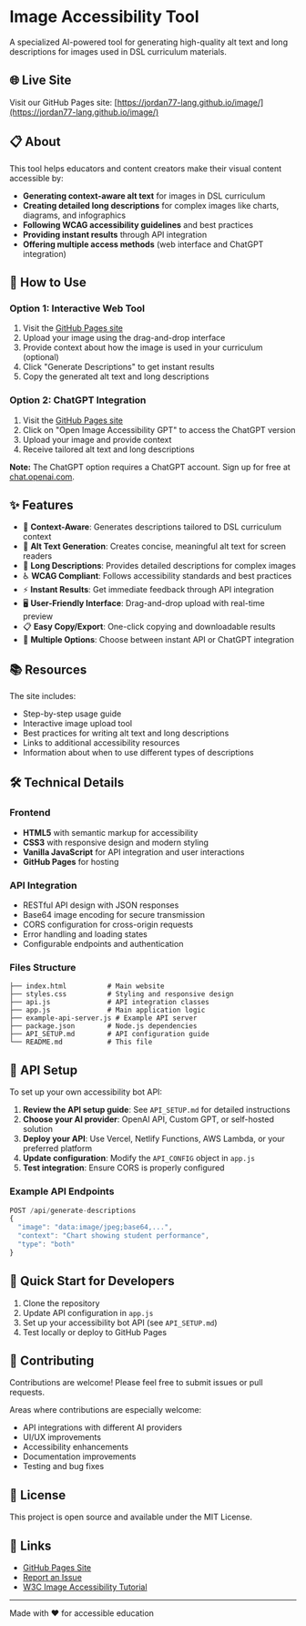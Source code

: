 # Image Accessibility Tool

A specialized AI-powered tool for generating high-quality alt text and long descriptions for images used in DSL curriculum materials.

## 🌐 Live Site

Visit our GitHub Pages site: [https://jordan77-lang.github.io/image/](https://jordan77-lang.github.io/image/)

## 📋 About

This tool helps educators and content creators make their visual content accessible by:

- **Generating context-aware alt text** for images in DSL curriculum
- **Creating detailed long descriptions** for complex images like charts, diagrams, and infographics
- **Following WCAG accessibility guidelines** and best practices
- **Providing instant results** through API integration
- **Offering multiple access methods** (web interface and ChatGPT integration)

## 🚀 How to Use

### Option 1: Interactive Web Tool
1. Visit the [GitHub Pages site](https://jordan77-lang.github.io/image/)
2. Upload your image using the drag-and-drop interface
3. Provide context about how the image is used in your curriculum (optional)
4. Click "Generate Descriptions" to get instant results
5. Copy the generated alt text and long descriptions

### Option 2: ChatGPT Integration
1. Visit the [GitHub Pages site](https://jordan77-lang.github.io/image/)
2. Click on "Open Image Accessibility GPT" to access the ChatGPT version
3. Upload your image and provide context
4. Receive tailored alt text and long descriptions

**Note:** The ChatGPT option requires a ChatGPT account. Sign up for free at [chat.openai.com](https://chat.openai.com).

## ✨ Features

- 🎯 **Context-Aware**: Generates descriptions tailored to DSL curriculum context
- 📝 **Alt Text Generation**: Creates concise, meaningful alt text for screen readers
- 📖 **Long Descriptions**: Provides detailed descriptions for complex images
- ♿ **WCAG Compliant**: Follows accessibility standards and best practices
- ⚡ **Instant Results**: Get immediate feedback through API integration
- 🖥️ **User-Friendly Interface**: Drag-and-drop upload with real-time preview
- 📋 **Easy Copy/Export**: One-click copying and downloadable results
- 🔄 **Multiple Options**: Choose between instant API or ChatGPT integration

## 📚 Resources

The site includes:
- Step-by-step usage guide
- Interactive image upload tool
- Best practices for writing alt text and long descriptions
- Links to additional accessibility resources
- Information about when to use different types of descriptions

## 🛠️ Technical Details

### Frontend
- **HTML5** with semantic markup for accessibility
- **CSS3** with responsive design and modern styling
- **Vanilla JavaScript** for API integration and user interactions
- **GitHub Pages** for hosting

### API Integration
- RESTful API design with JSON responses
- Base64 image encoding for secure transmission
- CORS configuration for cross-origin requests
- Error handling and loading states
- Configurable endpoints and authentication

### Files Structure
```
├── index.html          # Main website
├── styles.css          # Styling and responsive design
├── api.js              # API integration classes
├── app.js              # Main application logic
├── example-api-server.js # Example API server
├── package.json        # Node.js dependencies
├── API_SETUP.md        # API configuration guide
└── README.md           # This file
```

## 🔧 API Setup

To set up your own accessibility bot API:

1. **Review the API setup guide**: See `API_SETUP.md` for detailed instructions
2. **Choose your AI provider**: OpenAI API, Custom GPT, or self-hosted solution
3. **Deploy your API**: Use Vercel, Netlify Functions, AWS Lambda, or your preferred platform
4. **Update configuration**: Modify the `API_CONFIG` object in `app.js`
5. **Test integration**: Ensure CORS is properly configured

### Example API Endpoints

```javascript
POST /api/generate-descriptions
{
  "image": "data:image/jpeg;base64,...",
  "context": "Chart showing student performance",
  "type": "both"
}
```

## 🚀 Quick Start for Developers

1. Clone the repository
2. Update API configuration in `app.js`
3. Set up your accessibility bot API (see `API_SETUP.md`)
4. Test locally or deploy to GitHub Pages

## 🤝 Contributing

Contributions are welcome! Please feel free to submit issues or pull requests.

Areas where contributions are especially welcome:
- API integrations with different AI providers
- UI/UX improvements
- Accessibility enhancements
- Documentation improvements
- Testing and bug fixes

## 📄 License

This project is open source and available under the MIT License.

## 🔗 Links

- [GitHub Pages Site](https://jordan77-lang.github.io/image/)
- [Report an Issue](https://github.com/jordan77-lang/image/issues)
- [W3C Image Accessibility Tutorial](https://www.w3.org/WAI/tutorials/images/)

---

Made with ❤️ for accessible education

